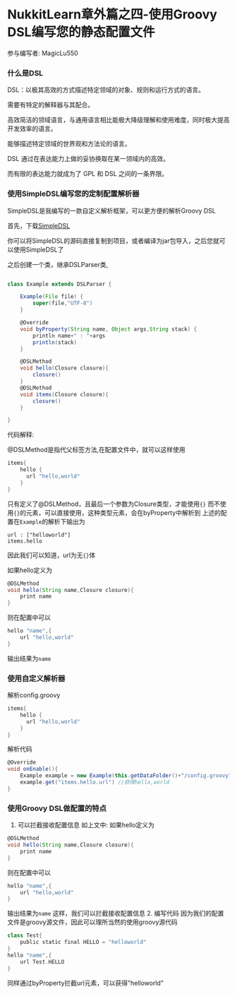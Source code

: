 # NukkitLearn章外篇之四-使用Groovy DSL编写您的静态配置文件

参与编写者: MagicLu550

### 什么是DSL

DSL：以极其高效的方式描述特定领域的对象、规则和运行方式的语言。

需要有特定的解释器与其配合。

高效简洁的领域语言，与通用语言相比能极大降级理解和使用难度，同时极大提高开发效率的语言。

能够描述特定领域的世界观和方法论的语言。

DSL 通过在表达能力上做的妥协换取在某一领域内的高效。

而有限的表达能力就成为了 GPL 和 DSL 之间的一条界限。

### 使用SimpleDSL编写您的定制配置解析器

SimpleDSL是我编写的一款自定义解析框架，可以更方便的解析Groovy DSL

首先，下载[SimpleDSL](https://github.com/MagicLu550/SimpleDSL4j)

你可以将SimpleDSL的源码直接复制到项目，或者编译为jar包导入，之后您就可以使用SimpleDSL了

之后创建一个类，继承DSLParser类,

```groovy

class Example extends DSLParser {

    Example(File file) {
        super(file,"UTF-8")
    }

    @Override
    void byProperty(String name, Object args,String stack) {
        println name+" : "+args
        println(stack)
    }

    @DSLMethod
    void hello(Closure closure){
        closure()
    }
    @DSLMethod
    void items(Closure closure){
        closure()
    }

}
```
代码解释: 

@DSLMethod是指代父标签方法,在配置文件中，就可以这样使用
```groovy
items{
    hello {
      url "hello,world"
    }
}
```
只有定义了@DSLMethod，且最后一个参数为Closure类型，才能使用`{}`
而不使用`{}`的元素，可以直接使用，这种类型元素，会在byProperty中解析到
上述的配置在`Example`的解析下输出为
```log
url : ["helloworld"]
items.hello
```
因此我们可以知道，url为无`{}`体

如果hello定义为
```groovy
@DSLMethod
void hello(String name,Closure closure){
    print name
}
```
则在配置中可以
```groovy
hello "name",{
    url "hello,world"
}
```
输出结果为`name`
### 使用自定义解析器
解析config.groovy
```groovy
items{
    hello {
      url "hello,world"
    }
}
```
解析代码
```groovy
@Override
void onEnable(){
    Example example = new Example(this.getDataFolder()+"/config.groovy")
    example.get("items.hello.url") //获得hello,world
}

```
### 使用Groovy DSL做配置的特点
1. 可以拦截接收配置信息
如上文中:
如果hello定义为
```groovy
@DSLMethod
void hello(String name,Closure closure){
    print name
}
```
则在配置中可以
```groovy
hello "name",{
    url "hello,world"
}
```
输出结果为`name`
这样，我们可以拦截接收配置信息
2. 编写代码
因为我们的配置文件是groovy源文件，因此可以理所当然的使用groovy源代码
```groovy
class Test{
    public static final HELLO = "helloworld"
}
hello "name",{
    url Test.HELLO
}
```
同样通过byProperty拦截url元素，可以获得"helloworld"